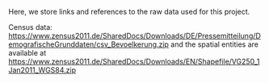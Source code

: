 Here, we store links and references to the raw data used for this project.

Census data: https://www.zensus2011.de/SharedDocs/Downloads/DE/Pressemitteilung/DemografischeGrunddaten/csv_Bevoelkerung.zip and the spatial entities are available at https://www.zensus2011.de/SharedDocs/Downloads/EN/Shapefile/VG250_1Jan2011_WGS84.zip